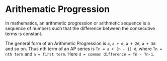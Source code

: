 # Arithematic Progression

In mathematics, an arithmetic progression or arithmetic sequence is a sequence of numbers such that the difference between the consecutive terms is constant.

The general form of an Arithmetic Progression is `a`, `a + d`, `a + 2d`, `a + 3d` and so on. Thus nth term of an AP series is `Tn = a + (n - 1) d`, where `Tn = nth term` and `a = first term`. Here `d = common difference = Tn - Tn-1`.
